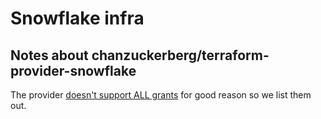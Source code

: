 # Snowflake infra

## Notes about chanzuckerberg/terraform-provider-snowflake

The provider [doesn't support ALL grants](https://github.com/chanzuckerberg/terraform-provider-snowflake/discussions/318) for good reason so we list them out.
